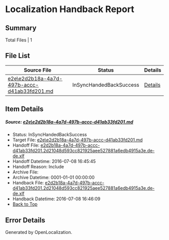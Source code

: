 # <a name='report-top'></a> Localization Handback Report

## Summary
 Total Files | 1

## File List
 Source File | Status | Details 
 ----------- | ------ | ------- 
 [e2e\e2d2b18a-4a7d-497b-accc-d41ab33fd201.md](https://github.com/OpenLocalizationTestOrg/oltest/blob/44763ed55868569f4f4303df9b8b1f0009e5916d/e2e/e2d2b18a-4a7d-497b-accc-d41ab33fd201.md) | InSyncHandedBackSuccess | [Details](#c6e1cd22f07153f5b98e16189f6ee5f38239f20c5)

## Item Details
##### <a name='c6e1cd22f07153f5b98e16189f6ee5f38239f20c5'></a> Source: [e2e\e2d2b18a-4a7d-497b-accc-d41ab33fd201.md](https://github.com/OpenLocalizationTestOrg/oltest/blob/44763ed55868569f4f4303df9b8b1f0009e5916d/e2e/e2d2b18a-4a7d-497b-accc-d41ab33fd201.md)
* Status: InSyncHandedBackSuccess
* Target File: [e2e\e2d2b18a-4a7d-497b-accc-d41ab33fd201.md](https://github.com/OpenLocalizationTestOrg/oltest-dede-fly/blob/1a8f130537b02179c7c859a5f0611a184298a57b/e2e/e2d2b18a-4a7d-497b-accc-d41ab33fd201.md)
* Handoff File: [e2d2b18a-4a7d-497b-accc-d41ab33fd201.2d21048d593cc821925aee527881a6edb4915a3e.de-de.xlf](https://github.com/OpenLocalizationTestOrg/olhandoff-e2e/blob/798e7741c1abff06b3c6a6a23b745b485e5efa43/ol-handoff/OpenLocalizationTestOrg/oltest-dede-fly/ci/ht/e2d2b18a-4a7d-497b-accc-d41ab33fd201.2d21048d593cc821925aee527881a6edb4915a3e.de-de.xlf)
* Handoff Datetime: 2016-07-08 16:45:45
* Handoff Reason: Include
* Archive File: 
* Archive Datetime: 0001-01-01 00:00:00
* Handback File: [e2d2b18a-4a7d-497b-accc-d41ab33fd201.2d21048d593cc821925aee527881a6edb4915a3e.de-de.xlf](https://github.com/OpenLocalizationTestOrg/olhandback-e2e/blob/314b47f6772b8d8a5449a06dfbda890bc0e85584/ol-handback/OpenLocalizationTestOrg/oltest-dede-fly/ci/ht/e2d2b18a-4a7d-497b-accc-d41ab33fd201.2d21048d593cc821925aee527881a6edb4915a3e.de-de.xlf)
* Handback Datetime: 2016-07-08 16:46:09
* [Back to Top](#report-top)


## Error Details

Generated by OpenLocalization.
